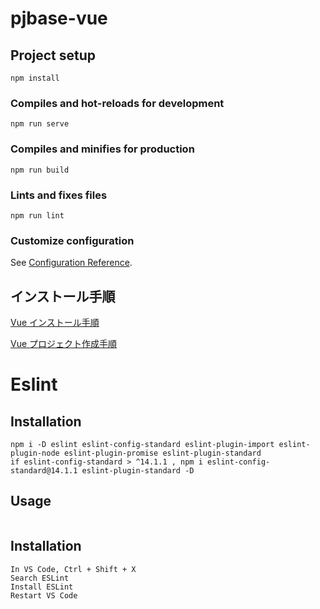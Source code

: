 # pjbase-vue

## Project setup
```
npm install
```

### Compiles and hot-reloads for development
```
npm run serve
```

### Compiles and minifies for production
```
npm run build
```

### Lints and fixes files
```
npm run lint
```

### Customize configuration
See [Configuration Reference](https://cli.vuejs.org/config/).

## インストール手順

[Vue インストール手順](https://qiita.com/watataku8911/items/26f2ce546fcd562e4b46)

[Vue プロジェクト作成手順](https://qiita.com/567000/items/dde495d6a8ad1c25fa43)

# Eslint

## Installation
```
npm i -D eslint eslint-config-standard eslint-plugin-import eslint-plugin-node eslint-plugin-promise eslint-plugin-standard
if eslint-config-standard > ^14.1.1 , npm i eslint-config-standard@14.1.1 eslint-plugin-standard -D
```

## Usage
```.eslintrc.js
```

## Installation
```
In VS Code, Ctrl + Shift + X
Search ESLint
Install ESLint
Restart VS Code
```
